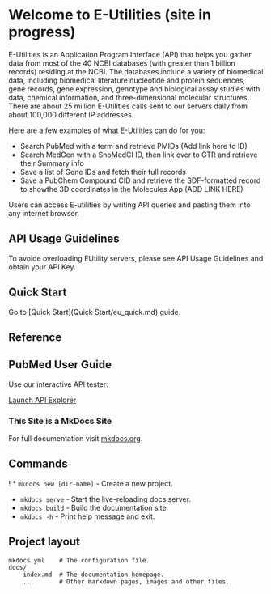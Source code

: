 # Welcome to E-Utilities (site in progress)

E-Utilities is an Application Program Interface (API) that helps you gather data from most of the 40 NCBI databases (with greater than 1 billion records) residing at the NCBI. The databases include a variety of biomedical data, including biomedical literature nucleotide and protein sequences, gene records, gene expression, genotype and biological assay studies with data, chemical information, and three-dimensional molecular structures. There are about 25 million E-Utilities calls sent to our servers daily from about 100,000 different IP addresses.

Here are a few examples of what E-Utilities can do for you:

* Search PubMed with a term and retrieve PMIDs (Add link here to ID)
* Search MedGen with a SnoMedCI ID, then link over to GTR and retrieve their Summary info
* Save a list of Gene IDs and fetch their full records
* Save a PubChem Compound CID and retrieve the SDF-formatted record to showthe 3D coordinates in the Molecules App (ADD LINK HERE)

Users can access E-utilities by writing API queries and pasting them into any internet browser. 

## API Usage Guidelines

To avoide overloading EUtility servers, please see API Usage Guidelines and obtain your API Key.

## Quick Start

Go to [Quick Start](Quick Start/eu_quick.md) guide.

## Reference

## PubMed User Guide

Use our interactive API tester:

[Launch API Explorer](swagger-ui/index.html)


### This Site is a MkDocs Site
For full documentation visit [mkdocs.org](https://www.mkdocs.org).

## Commands

! * `mkdocs new [dir-name]` - Create a new project.
* `mkdocs serve` - Start the live-reloading docs server.
* `mkdocs build` - Build the documentation site.
* `mkdocs -h` - Print help message and exit.

## Project layout

    mkdocs.yml    # The configuration file.
    docs/
        index.md  # The documentation homepage.
        ...       # Other markdown pages, images and other files.
